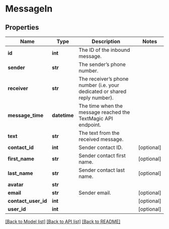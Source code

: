 # MessageIn

## Properties
Name | Type | Description | Notes
------------ | ------------- | ------------- | -------------
**id** | **int** | The ID of the inbound message. | 
**sender** | **str** | The sender’s phone number. | 
**receiver** | **str** | The receiver’s phone number (i.e. your dedicated or shared reply number). | 
**message_time** | **datetime** | The time when the message reached the TextMagic API endpoint. | 
**text** | **str** | The text from the received message. | 
**contact_id** | **int** | Sender contact ID. | [optional] 
**first_name** | **str** | Sender contact first name. | [optional] 
**last_name** | **str** | Sender contact last name. | [optional] 
**avatar** | **str** |  | 
**email** | **str** | Sender email. | [optional] 
**contact_user_id** | **int** |  | [optional] 
**user_id** | **int** |  | [optional] 

[[Back to Model list]](../README.md#documentation-for-models) [[Back to API list]](../README.md#documentation-for-api-endpoints) [[Back to README]](../README.md)


